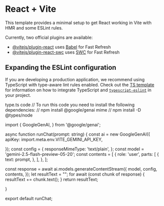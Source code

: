 # React + Vite

This template provides a minimal setup to get React working in Vite with HMR and some ESLint rules.

Currently, two official plugins are available:

- [@vitejs/plugin-react](https://github.com/vitejs/vite-plugin-react/blob/main/packages/plugin-react) uses [Babel](https://babeljs.io/) for Fast Refresh
- [@vitejs/plugin-react-swc](https://github.com/vitejs/vite-plugin-react/blob/main/packages/plugin-react-swc) uses [SWC](https://swc.rs/) for Fast Refresh

## Expanding the ESLint configuration

If you are developing a production application, we recommend using TypeScript with type-aware lint rules enabled. Check out the [TS template](https://github.com/vitejs/vite/tree/main/packages/create-vite/template-react-ts) for information on how to integrate TypeScript and [`typescript-eslint`](https://typescript-eslint.io) in your project.


type.ts code 
// To run this code you need to install the following dependencies:
// npm install @google/genai mime
// npm install -D @types/node

import {
  GoogleGenAI,
} from '@google/genai';

async function runChat(prompt: string) {
  const ai = new GoogleGenAI({
  apiKey: import.meta.env.VITE_GEMINI_API_KEY,

  });
  const config = {
    responseMimeType: 'text/plain',
  };
  const model = 'gemini-2.5-flash-preview-05-20';
  const contents = [
    {
      role: 'user',
      parts: [
        {
          text: prompt,
        },
      ],
    },
  ];

  const response = await ai.models.generateContentStream({
    model,
    config,
    contents,
  });
  let resultText = "";
for await (const chunk of response) {
  resultText += chunk.text();
}
return resultText;

}

export default runChat;